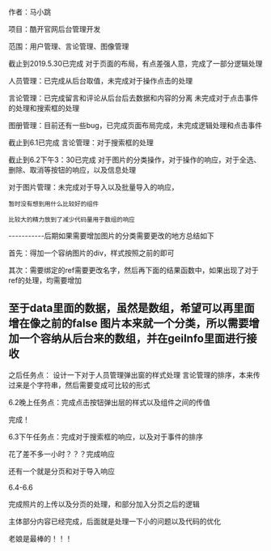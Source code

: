 作者：马小跳

项目：酷开官网后台管理开发

范围：用户管理、言论管理、图像管理

截止到2019.5.30已完成
  对于页面的布局，有点差强人意，完成了一部分逻辑处理
  
  人员管理：已完成从后台取值，未完成对于操作点击的处理
  
  言论管理：已完成留言和评论从后台后去数据和内容的分离
          未完成对于点击事件的处理和搜索框的处理
          
  图册管理：目前还有一些bug，已完成页面布局完成，未完成逻辑处理和点击事件

截止到6.1已完成
  言论管理：对于搜索框的处理
  
截止到6.2下午3：30已完成
  对于图片的分类操作，对于操作的响应，对于全选、删除、取消等按钮的响应，以及信息处理
  
  对于图片管理：未完成对于导入以及批量导入的响应，
  
    暂时没有想到用什么比较好的组件
    
    比较大的精力放到了减少代码量用于数组的响应
-----------后期如果需要增加图片的分类需要更改的地方总结如下

  首先：得加一个容纳图片的div，样式按照之前的即可
  
  其次：需要绑定的ref需要更改名字，然后再下面的结果函数中，如果出现了对于ref的处理，均需要增加
  
  至于data里面的数据，虽然是数组，希望可以再里面增在像之前的false
  图片本来就一个分类，所以需要增加一个容纳从后台来的数组，并在geiInfo里面进行接收
-----------

之后任务点：
  设计一下对于人员管理弹出窗的样式处理
  言论管理的排序，本来传过来是个字符串，然后需要变成可比较的形式
  
6.2晚上任务点：完成点击按钮弹出层的样式以及组件之间的传值

完成！

6.3下午任务点：完成对于搜索框的响应，以及对于事件的排序

花了差不多一小时？？？完成响应

还有一个就是分页和对于导入响应

6.4-6.6

完成照片的上传以及分页的处理，和部分加入分页之后的逻辑

主体部分内容已经完成，后面就是处理一下小的问题以及代码的优化

老娘是最棒的！！！
